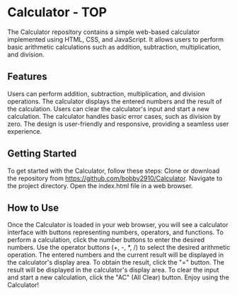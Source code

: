 # Calculator - TOP
The Calculator repository contains a simple web-based calculator implemented using HTML, CSS, and JavaScript. It allows users to perform basic arithmetic calculations such as addition, subtraction, multiplication, and division.

## Features
Users can perform addition, subtraction, multiplication, and division operations.
The calculator displays the entered numbers and the result of the calculation.
Users can clear the calculator's input and start a new calculation.
The calculator handles basic error cases, such as division by zero.
The design is user-friendly and responsive, providing a seamless user experience.

## Getting Started 
To get started with the Calculator, follow these steps:
Clone or download the repository from https://github.com/bobby2910/Calculator.
Navigate to the project directory.
Open the index.html file in a web browser.

## How to Use
Once the Calculator is loaded in your web browser, you will see a calculator interface with buttons representing numbers, operators, and functions.
To perform a calculation, click the number buttons to enter the desired numbers.
Use the operator buttons (+, -, *, /) to select the desired arithmetic operation.
The entered numbers and the current result will be displayed in the calculator's display area.
To obtain the result, click the "=" button.
The result will be displayed in the calculator's display area.
To clear the input and start a new calculation, click the "AC" (All Clear) button.
Enjoy using the Calculator!


